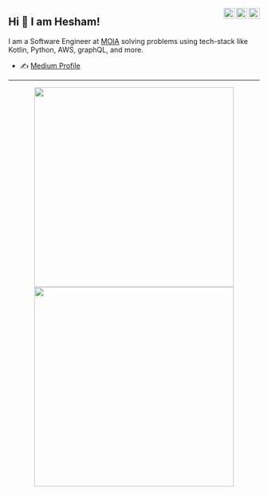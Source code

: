 <a href="https://twitter.com/hesham_ossman" target="_blank" rel="nofollow"><img align="right" alt="Hesham's Twitter" width="22px" src="https://cdn.jsdelivr.net/npm/simple-icons@v3/icons/twitter.svg" /></a><a href="https://www.linkedin.com/in/elmodeer" target="_blank" rel="nofollow"><img align="right" alt="Hesham's Linkdein" width="22px" src="https://cdn.jsdelivr.net/npm/simple-icons@v3/icons/linkedin.svg" /></a>
<a href="https://www.instagram.com/heshamothman_" target="_blank" rel="nofollow"><img align="right" alt="Hesham's Insta" width="22px" src="https://cdn.jsdelivr.net/npm/simple-icons@v3/icons/instagram.svg" /></a>

## Hi 👋 I am Hesham! 
I am a Software Engineer at [MOIA](https://www.moia.io/en) solving problems using tech-stack like Kotlin, Python, AWS, graphQL, and more. 

<!-- - 👋 My personal [blog site](https://pr2tik1.github.io/blog/) -->
- ✍️ [Medium Profile](https://medium.com/@heshamaothman)

---
<p align = "center">
  <img src = "https://github-readme-stats.vercel.app/api?username=elmodeer&show_icons=true&theme=bear" width = 400>
  <img src = "https://github-readme-streak-stats.herokuapp.com?user=elmodeer&theme=dark&hide_border=true" width = 400>
</p>

<!--
**elmodeer/elmodeer** is a ✨ _special_ ✨ repository because its `README.md` (this file) appears on your GitHub profile.

Here are some ideas to get you started:

- 🔭 I’m currently working on ...
- 🌱 I’m currently learning ...
- 👯 I’m looking to collaborate on ...
- 🤔 I’m looking for help with ...
- 💬 Ask me about ...
- 📫 How to reach me: ...
- 😄 Pronouns: ...
- ⚡ Fun fact: ...
-->
